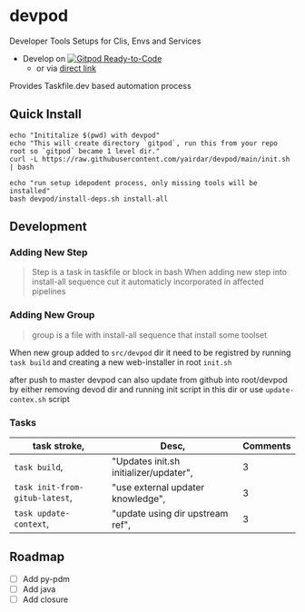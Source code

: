 # devpod
Developer Tools Setups for Clis, Envs and Services

- Develop on [![Gitpod Ready-to-Code](https://img.shields.io/badge/Gitpod-Ready--to--Code-blue?logo=gitpod)](https://gitpod.io/from-referrer/)
  - or via [direct link](https://www.gitpod.io/#https://github.com/yairdar/devpod)

Provides Taskfile.dev based automation process


## Quick Install

```shell
echo "Inititalize $(pwd) with devpod"
echo "This will create directory `gitpod`, run this from your repo root so `gitpod` became 1 level dir."
curl -L https://raw.githubusercontent.com/yairdar/devpod/main/init.sh | bash

echo "run setup idepodent process, only missing tools will be installed"
bash devpod/install-deps.sh install-all
```

## Development

### Adding New Step

> Step is a task in taskfile or block in bash
> When adding new step into install-all sequence cut
> it automaticly incorporated in affected pipelines

### Adding New Group

> group is a file with install-all sequence that install some toolset

When new group added to `src/devpod` dir it need to be registred by running
`task build` and creating a new web-installer in root `init.sh`

after push to master devpod can also update from github into root/devpod 
by either removing devod dir and running init script in this dir
or use `update-contex.sh` script


### Tasks

task stroke, | Desc, | Comments
-------------|-------|---------
`task build`, | "Updates init.sh initializer/updater", | 3
`task init-from-gitub-latest`, | "use external updater knowledge", | 3
`task update-context`, | "update using dir upstream ref", | 3


## Roadmap

- [ ] Add py-pdm
- [ ] Add java
- [ ] Add closure
